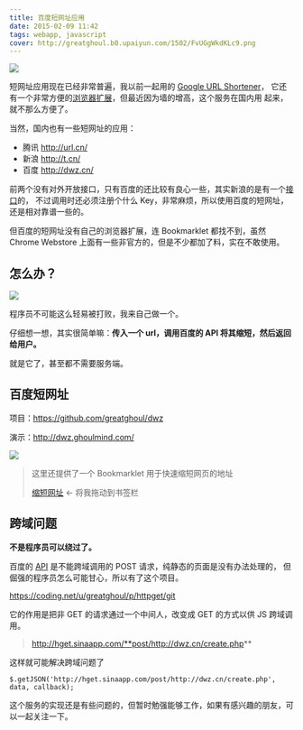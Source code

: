 ```yaml
---
title: 百度短网址应用
date: 2015-02-09 11:42
tags: webapp, javascript
cover: http://greatghoul.b0.upaiyun.com/1502/FvUGgWkdKLc9.png
---
```


![](http://greatghoul.b0.upaiyun.com/1502/FvUGgWkdKLc9.png)

短网址应用现在已经非常普遍，我以前一起用的 [Google URL Shortener][1]，
它还有一个非常方便的[浏览器扩展][2]，但最近因为墙的增高，这个服务在国内用
起来，就不那么方便了。

当然，国内也有一些短网址的应用：

- 腾讯 <http://url.cn/>
- 新浪 <http://t.cn/>
- 百度 <http://dwz.cn/>

前两个没有对外开放接口，只有百度的还比较有良心一些，其实新浪的是有一个[接口][3]的，
不过调用时还必须注册个什么 Key，非常麻烦，所以使用百度的短网址，还是相对靠谱一些的。

但百度的短网址没有自己的浏览器扩展，连 Bookmarklet 都找不到，虽然 Chrome Webstore
上面有一些非官方的，但是不少都加了料，实在不敢使用。

## 怎么办？

![](http://greatghoul.b0.upaiyun.com/1502/vIEnqf-9sKAr.png)

程序员不可能这么轻易被打败，我来自己做一个。

仔细想一想，其实很简单嘛：**传入一个 url，调用百度的 API 将其缩短，然后返回给用户。**

就是它了，甚至都不需要服务端。

## 百度短网址

项目：<https://github.com/greatghoul/dwz>

演示：<http://dwz.ghoulmind.com/>

![](http://greatghoul.b0.upaiyun.com/1502/W3dStVl_7CqY.png)


> 这里还提供了一个 Bookmarklet 用于快速缩短网页的地址
> 
> <a href="javascript:(function(){window.open('http://dwz.coding.io?url='+encodeURIComponent(location.href),'_blank','width=450,height=260');})()" class="btn btn-success">缩短网址</a>
> <span class="text-info">&lt;- 将我拖动到书签栏</span>

## 跨域问题

**不是程序员可以绕过了。**

百度的 [API][4] 是不能跨域调用的 POST 请求，纯静态的页面是没有办法处理的，
但倔强的程序员怎么可能甘心，所以有了这个项目。

<https://coding.net/u/greatghoul/p/httpget/git>

它的作用是把非 GET 的请求通过一个中间人，改变成 GET 的方式以供 JS 跨域调用。

> http://hget.sinaapp.com/**post/http://dwz.cn/create.php**

这样就可能解决跨域问题了

    $.getJSON('http://hget.sinaapp.com/post/http://dwz.cn/create.php', data, callback);

这个服务的实现还是有些问题的，但暂时勉强能够工作，如果有感兴趣的朋友，可以一起关注一下。

[1]: https://goo.gl/
[2]: https://chrome.google.com/webstore/detail/googl-url-shortener/iblijlcdoidgdpfknkckljiocdbnlagk
[3]: http://open.weibo.com/wiki/Short_url/shorten
[4]: http://help.baidu.com/question?prod_en=webmaster&class=%CD%F8%D2%B3%CB%D1%CB%F7%CC%D8%C9%AB%B9%A6%C4%DC&id=1000913#05